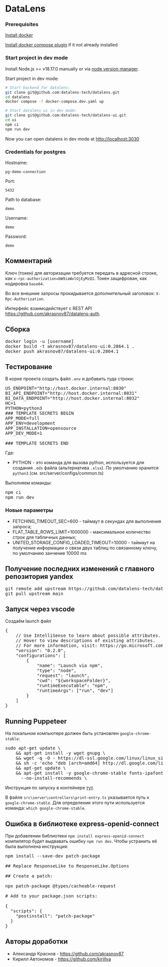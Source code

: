 # DataLens

### Prerequisites

[Install docker](https://docs.docker.com/engine/install/)

[Install docker compose plugin](https://docs.docker.com/compose/install/linux/) if it not already installed

### Start project in dev mode

Install Node.js >= v18.17.0 manually or via [node version manager](https://github.com/nvm-sh/nvm).

Start project in dev mode:

```bash
# Start backend for datalens:
git clone git@github.com:datalens-tech/datalens.git
cd datalens
docker compose -f docker-compose.dev.yaml up

# Start datalens ui in dev mode:
git clone git@github.com:datalens-tech/datalens-ui.git
cd ui
npm ci
npm run dev
```

Now you can open datalens in dev mode at [http://localhost:3030](http://localhost:3030)

### Credentials for postgres

Hostname:

```
pg-demo-connection
```

Port:

```
5432
```

Path to database:

```
demo
```

Username:

```
demo
```

Password:

```
demo
```
## Комментарий
Ключ (токен) для авторизации требуется передать в адресной строке, как `x-rpc-authorization=bW9iaWxlOjEyMzQ1`. Токен защифрован, как кодировка `base64`.

Во все внешние запросы прокидывается дополнительный заголовок: `X-Rpc-Authorization`.

Интерфейс взаимодействует с REST API https://github.com/akrasnov87/datalens-auth.

## Сборка
<pre>
docker login -u [username]
docker build -t akrasnov87/datalens-ui:0.2864.1 .
docker push akrasnov87/datalens-ui:0.2864.1
</pre>

## Тестирование

В корне проекта создать файл `.env` и добавить туда строки:

<pre>
US_ENDPOINT="http://host.docker.internal:8030"
BI_API_ENDPOINT="http://host.docker.internal:8031"
BI_DATA_ENDPOINT="http://host.docker.internal:8032"
HC=1
PYTHON=python3
### TEMPLATE SECRETS BEGIN
APP_MODE=full
APP_ENV=development
APP_INSTALLATION=opensource
APP_DEV_MODE=1

### TEMPLATE SECRETS END
</pre>

Где:
* PYTHON - это команда для вызова python, используется для создания `.ods` файла (альтернатива `.xlsx`). По умолчанию хранится `python3` (см. src/server/configs/common.ts)

Выполняем команды:
<pre>
npm ci
npm run dev
</pre>

### Новые параметры

* FETCHING_TIMEOUT_SEC=600 - таймаут в секундах для выполнения запроса;
* FLAT_TABLE_ROWS_LIMIT=1000000 - максимальное количество строк для табличных данных;
* UNITED_STORAGE_CONFIG_LOADED_TIMEOUT=10000 - таймаут на получение информации о связи двух таблиц по связанному ключу, по умолчанию занчение 10000 ms

## Получение последних изменений с главного репозитория yandex

<pre>
git remote add upstream https://github.com/datalens-tech/datalens-ui.git
git pull upstream main
</pre>

## Запуск через vscode

Создаём launch файл
<pre>
{
    // Use IntelliSense to learn about possible attributes.
    // Hover to view descriptions of existing attributes.
    // For more information, visit: https://go.microsoft.com/fwlink/?linkid=830387
    "version": "0.2.0",
    "configurations": [
        {
            "name": "Launch via npm",
            "type": "node",
            "request": "launch",
            "cwd": "${workspaceFolder}",
            "runtimeExecutable": "npm",
            "runtimeArgs": ["run", "dev"]
        }
    ]
}
</pre>

## Running Puppeteer

На локальном компьютере должен быть установлен `google-chrome-stable`:
<pre>
sudo apt-get update \
    && apt-get install -y wget gnupg \
    && wget -q -O - https://dl-ssl.google.com/linux/linux_signing_key.pub | apt-key add - \
    && sh -c 'echo "deb [arch=amd64] http://dl.google.com/linux/chrome/deb/ stable main" >> /etc/apt/sources.list.d/google.list' \
    && apt-get update \
    && apt-get install -y google-chrome-stable fonts-ipafont-gothic fonts-wqy-zenhei fonts-thai-tlwg fonts-kacst fonts-freefont-ttf libxss1 \
      --no-install-recommends \
</pre>

Инструкция по запуску в контейнере [тут](https://github.com/puppeteer/puppeteer/blob/main/docs/troubleshooting.md#running-puppeteer-in-docker).

В файле `src\server\controllers\print-entry.ts` указывается путь к `google-chrome-stable`. Для определения этого пути используется команда: `which google-chrome-stable`.

## Ошибка в библиотеке express-openid-connect

При добавлении библиотеки `npm install express-openid-connect` компилятор будет выдвавать ошибку `npm run dev`. Чтобы устранить её была выполнена инструкция:

<pre>
npm install --save-dev patch-package

## Replace ResponseLike to ResponseLike.Options

## Create a patch:

npx patch-package @types/cacheable-request

# Add to your package.json scripts:

{
  "scripts": {
    "postinstall": "patch-package"
  }
}
</pre>

## Авторы доработки

* Александр Краснов - https://github.com/akrasnov87
* Кирилл Автономов -  https://github.com/kirillva